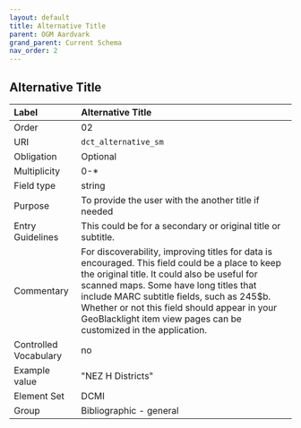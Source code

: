 ```yaml
---
layout: default
title: Alternative Title
parent: OGM Aardvark
grand_parent: Current Schema
nav_order: 2
---
```


## Alternative Title

| Label                 | Alternative Title       |
|:----------------------|:------------------------|
| Order           | 02                      |
| URI                   | `dct_alternative_sm`    |
| Obligation            | Optional                |
| Multiplicity          | 0-\*                    |
| Field type            | string                  |
| Purpose               | To provide the user with the another title if needed |
| Entry Guidelines      | This could be for a secondary or original title or subtitle. |
| Commentary            | For discoverability, improving titles for data is encouraged. This field could be a place to keep the original title. It could also be useful for scanned maps. Some have long titles that include MARC subtitle fields, such as 245$b. Whether or not this field should appear in your GeoBlacklight item view pages can be customized in the application. |
| Controlled Vocabulary | no                      |
| Example value         | "NEZ H Districts" |
| Element Set           | DCMI                    |
| Group                 | Bibliographic - general |
